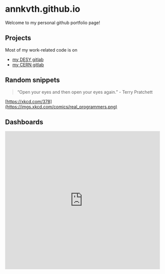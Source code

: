 # annkvth.github.io

Welcome to my personal github portfolio page!

## Projects

Most of my work-related code is on
 - [my DESY gitlab](https://gitlab.desy.de/annika.vauth)
 - [my CERN gitlab](https://gitlab.cern.ch/avauth)
   

## Random snippets

> “Open your eyes and then open your eyes again.” - Terry Pratchett

[https://xkcd.com/378](https://imgs.xkcd.com/comics/real_programmers.png)


## Dashboards

<iframe
  src="https://30days.streamlit.app/?embed=true"
  height="450"
  style="width:100%;border:none;"
></iframe>
